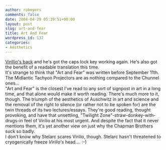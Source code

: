 ```yaml
---
author: robmyers
comments: false
date: 2004-04-29 05:39:51+00:00
layout: post
slug: art-and-fear
title: Art And Fear
wordpress_id: 137
categories:
- Aesthetics
---
```


[Virillio's back](http://www.continuumbooks.com/book_details.cgi?bid=12101) and he's got the caps lock key working again. He's also got the benefit of a readable translation this time.   
It's strange to think that "Art and Fear" was written before September 11th. The Midlantic Tachyon Projectors are as nothing compared to the Chunnel ones...  
"Art and Fear" is the closest I've read to any sort of signpost in art in a long time, and that alone would make it worth reading. There's much more to it, though. The triumph of the aesthetics of Auschwitz in art and science and the removal of the right to silence (or rather not to be spoken for) are the twin threads of its two lectures/essays. They're good reading, thought provoking, and have that unsettling, "Twilight Zone"-straw-donkey-with-drugs-in feel of Virilio at his most urgent. And despite the fact that it never mentions them, it's yet another view on just why the Chapman Brothers suck so badly.  
I don't know why Stelarc scares Virilio, though. Stelarc hasn't threatened to cryogenically freeze *Virilio's* head.... :-) 

  



